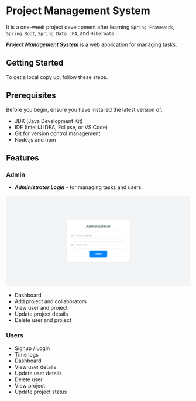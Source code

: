 # Project Management System

It is a one-week project development after learning `Spring Framework`, `Spring Boot`, `Spring Data JPA`, and `Hibernate`.

___Project Management System___ is a web application for managing tasks. 

## Getting Started

To get a local copy up, follow these steps.

## Prerequisites

Before you begin, ensure you have installed the latest version of:

- JDK (Java Development Kit)
- IDE (IntelliJ IDEA, Eclipse, or VS Code)
- Git for version control management
- Node.js and npm

## Features

### Admin

- ___Administrator Login___ - for managing tasks and users.

![Administrator Login](./readme/adminLogin.png)

- Dashboard
- Add project and collaborators
- View user and project
- Update project details
- Delete user and project

### Users

- Signup / Login 
- Time logs
- Dashboard
- View user details
- Update user details
- Delete user
- View project
- Update project status


